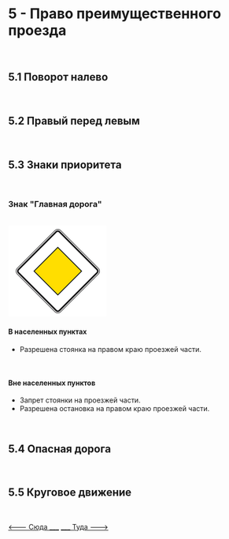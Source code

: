 <h1>5 - Право преимущественного проезда</h1>
<br>
<h2>5.1 Поворот налево</h2>
<br>
<h2>5.2 Правый перед левым</h2>
<br>
<h2> 5.3 Знаки приоритета</h2>
<br>
<h3> Знак "Главная дорога"</h3>
<br>
<img src="/img/sign/main_road.png" alt="cng" width="200"/>
<br>
<h4>В населенных пунктах</h4>
<ul>
<li>Разрешена стоянка на правом краю проезжей части.</li>
</ul>
<br>
<h4>Вне населенных пунктов</h4>
<ul>
<li>Запрет стоянки на проезжей части.</li>
<li>Разрешена остановка на правом краю проезжей части.</li>
</ul>
<br>
<h2>5.4 Опасная дорога</h2>
<br>
<h2>5.5 Круговое движение</h2>
<br>

[<--- Сюда ___](/04%20-%20road%20infrastructure.md)
[___ Туда --->](06%20-%20road%20regulation.md)
